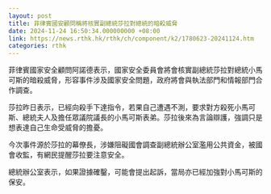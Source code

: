 ```yaml
---
layout: post
title: 菲律賓國安顧問稱將核實副總統莎拉對總統的暗殺威脅
date: 2024-11-24 16:50:34.000000000 +08:00
link: https://news.rthk.hk/rthk/ch/component/k2/1780623-20241124.htm
categories: rthk
---
```


菲律賓國家安全顧問阿諾德表示，國家安全委員會將會核實副總統莎拉對總統小馬可斯的暗殺威脅，形容事件涉及國家安全問題，政府將會與執法部門和情報部門合作調查。

莎拉昨日表示，已經向殺手下達指令，若果自己遭遇不測，要求對方殺死小馬可斯、總統夫人及擔任眾議院議長的小馬可斯表弟。莎拉後來為言論辯護，強調只是想表達自己生命受威脅的擔憂。

今次事件源於莎拉的幕僚長，涉嫌阻礙國會調查副總統辦公室濫用公共資金，被國會收監，有網民提醒莎拉要注意安全。

總統辦公室表示，如果證據確鑿，可能會提出起訴，當局亦已經加強對小馬可斯的保安。
